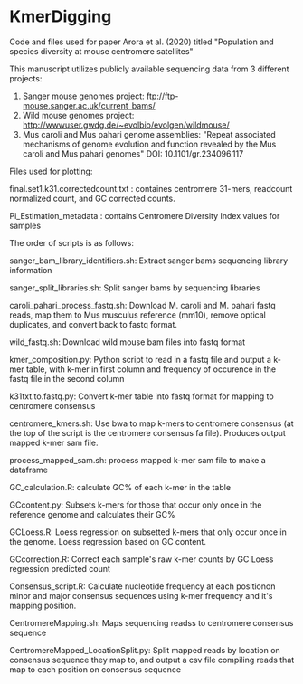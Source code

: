 # KmerDigging
Code and files used for paper Arora et al. (2020) titled "Population and species diversity at mouse centromere satellites" 

This manuscript utilizes publicly available sequencing data from 3 different projects:
1) Sanger mouse genomes project: ftp://ftp-mouse.sanger.ac.uk/current_bams/
2) Wild mouse genomes project: http://wwwuser.gwdg.de/~evolbio/evolgen/wildmouse/
3) Mus caroli and Mus pahari genome assemblies: "Repeat associated mechanisms of genome evolution and function revealed by the Mus caroli and Mus pahari genomes" DOI: 10.1101/gr.234096.117

Files used for plotting:

final.set1.k31.correctedcount.txt : containes centromere 31-mers, readcount normalized count, and GC corrected counts.

Pi_Estimation_metadata : contains Centromere Diversity Index values for samples

The order of scripts is as follows:

sanger_bam_library_identifiers.sh: Extract sanger bams sequencing library information

sanger_split_libraries.sh: Split sanger bams by sequencing libraries

caroli_pahari_process_fastq.sh: Download M. caroli and M. pahari fastq reads, map them to Mus musculus reference (mm10), remove optical duplicates, and convert back to fastq format.

wild_fastq.sh: Download wild mouse bam files into fastq format

kmer_composition.py: Python script to read in a fastq file and output a k-mer table, with k-mer in first column and frequency of occurence in the fastq file in the second column

k31txt.to.fastq.py: Convert k-mer table into fastq format for mapping to centromere consensus

centromere_kmers.sh: Use bwa to map k-mers to centromere consensus (at the top of the script is the centromere consensus fa file). Produces output mapped k-mer sam file.

process_mapped_sam.sh: process mapped k-mer sam file to make a dataframe

GC_calculation.R: calculate GC% of each k-mer in the table

GCcontent.py: Subsets k-mers for those that occur only once in the reference genome and calculates their GC%

GCLoess.R: Loess regression on subsetted k-mers that only occur once in the genome. Loess regression based on GC content.

GCcorrection.R: Correct each sample's raw k-mer counts by GC Loess regression predicted count 

Consensus_script.R: Calculate nucleotide frequency at each positionon minor and major consensus sequences using k-mer frequency and it's mapping position. 

CentromereMapping.sh: Maps sequencing readss to centromere consensus sequence

CentromereMapped_LocationSplit.py: Split mapped reads by location on consensus sequence they map to, and output a csv file compiling reads that map to each position on consensus sequence


